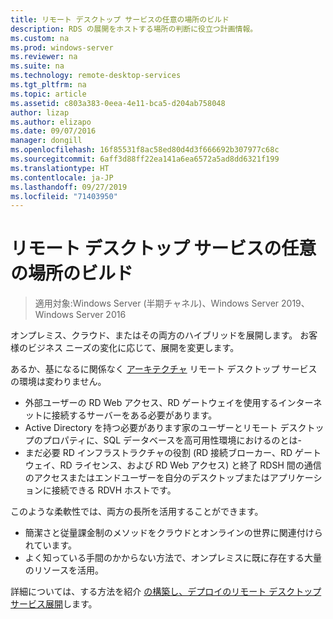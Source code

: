 ```yaml
---
title: リモート デスクトップ サービスの任意の場所のビルド
description: RDS の展開をホストする場所の判断に役立つ計画情報。
ms.custom: na
ms.prod: windows-server
ms.reviewer: na
ms.suite: na
ms.technology: remote-desktop-services
ms.tgt_pltfrm: na
ms.topic: article
ms.assetid: c803a383-0eea-4e11-bca5-d204ab758048
author: lizap
ms.author: elizapo
ms.date: 09/07/2016
manager: dongill
ms.openlocfilehash: 16f85531f8ac58ed80d4d3f666692b307977c68c
ms.sourcegitcommit: 6aff3d88ff22ea141a6ea6572a5ad8dd6321f199
ms.translationtype: HT
ms.contentlocale: ja-JP
ms.lasthandoff: 09/27/2019
ms.locfileid: "71403950"
---
```

# <a name="remote-desktop-services---build-anywhere"></a>リモート デスクトップ サービスの任意の場所のビルド

>適用対象:Windows Server (半期チャネル)、Windows Server 2019、Windows Server 2016

オンプレミス、クラウド、またはその両方のハイブリッドを展開します。 お客様のビジネス ニーズの変化に応じて、展開を変更します。

あるか、基になるに関係なく [アーキテクチャ](desktop-hosting-logical-architecture.md) リモート デスクトップ サービスの環境は変わりません。
- 外部ユーザーの RD Web アクセス、RD ゲートウェイを使用するインターネットに接続するサーバーをある必要があります。
- Active Directory を持つ必要があります家のユーザーとリモート デスクトップのプロパティに、SQL データベースを高可用性環境におけるのとは-
- まだ必要 RD インフラストラクチャの役割 (RD 接続ブローカー、RD ゲートウェイ、RD ライセンス、および RD Web アクセス) と終了 RDSH 間の通信のアクセスまたはエンドユーザーを自分のデスクトップまたはアプリケーションに接続できる RDVH ホストです。

このような柔軟性では、両方の長所を活用することができます。
- 簡潔さと従量課金制のメソッドをクラウドとオンラインの世界に関連付けられています。
- よく知っている手間のかからない方法で、オンプレミスに既に存在する大量のリソースを活用。

詳細については、する方法を紹介 [の構築し、デプロイのリモート デスクトップ サービス展開](rds-build-and-deploy.md)します。